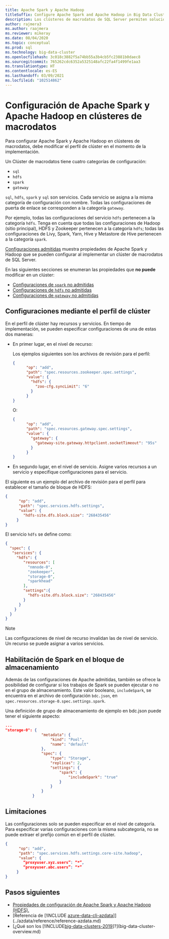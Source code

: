 ```yaml
---
title: Apache Spark y Apache Hadoop
titleSuffix: Configure Apache Spark and Apache Hadoop in Big Data Clusters
description: Los clústeres de macrodatos de SQL Server permiten soluciones de Spark y HDFS. Obtenga más información sobre cómo configurarlas.
author: rajmera3
ms.author: raajmera
ms.reviewer: mikeray
ms.date: 08/04/2020
ms.topic: conceptual
ms.prod: sql
ms.technology: big-data-cluster
ms.openlocfilehash: 3c018c3882f5a74bb55a3b4cb5fc23881b0daec8
ms.sourcegitcommit: 765262cdc6352a5325148afc22fa4f1499fe1aa3
ms.translationtype: HT
ms.contentlocale: es-ES
ms.lasthandoff: 03/09/2021
ms.locfileid: "102514862"
---
```

# <a name="configure-apache-spark-and-apache-hadoop-in-big-data-clusters"></a>Configuración de Apache Spark y Apache Hadoop en clústeres de macrodatos

Para configurar Apache Spark y Apache Hadoop en clústeres de macrodatos, debe modificar el perfil de clúster en el momento de la implementación.

Un Clúster de macrodatos tiene cuatro categorías de configuración: 

- `sql` 
- `hdfs` 
- `spark` 
- `gateway` 

`sql`, `hdfs`, `spark` y `sql` son servicios. Cada servicio se asigna a la misma categoría de configuración con nombre. Todas las configuraciones de puerta de enlace se corresponden a la categoría `gateway`. 

Por ejemplo, todas las configuraciones del servicio `hdfs` pertenecen a la categoría `hdfs`. Tenga en cuenta que todas las configuraciones de Hadoop (sitio principal), HDFS y Zookeeper pertenecen a la categoría `hdfs`; todas las configuraciones de Livy, Spark, Yarn, Hive y Metastore de Hive pertenecen a la categoría `spark`. 

[Configuraciones admitidas](reference-config-spark-hadoop.md) muestra propiedades de Apache Spark y Hadoop que se pueden configurar al implementar un clúster de macrodatos de SQL Server.

En las siguientes secciones se enumeran las propiedades que **no puede** modificar en un clúster:

- [Configuraciones de `spark` no admitidas](reference-config-spark-hadoop.md#unsupported-spark-configurations)
- [Configuraciones de `hdfs` no admitidas](reference-config-spark-hadoop.md#unsupported-hdfs-configurations)
- [Configuraciones de `gateway` no admitidas](reference-config-spark-hadoop.md#unsupported-gateway-configurations)


## <a name="configurations-via-cluster-profile"></a>Configuraciones mediante el perfil de clúster

En el perfil de clúster hay recursos y servicios. En tiempo de implementación, se pueden especificar configuraciones de una de estas dos maneras: 

* En primer lugar, en el nivel de recurso: 

   Los ejemplos siguientes son los archivos de revisión para el perfil: 

   ```json
   { 
         "op": "add", 
         "path": "spec.resources.zookeeper.spec.settings", 
         "value": { 
           "hdfs": { 
             "zoo-cfg.syncLimit": "6" 
           } 
         } 
   }
   ```

   O: 

   ```json
   { 
         "op": "add", 
         "path": "spec.resources.gateway.spec.settings", 
         "value": { 
           "gateway": { 
             "gateway-site.gateway.httpclient.socketTimeout": "95s" 
           } 
         } 
   } 
   ```

* En segundo lugar, en el nivel de servicio. Asigne varios recursos a un servicio y especifique configuraciones para el servicio.

El siguiente es un ejemplo del archivo de revisión para el perfil para establecer el tamaño de bloque de HDFS: 

   ```json
   { 
         "op": "add", 
         "path": "spec.services.hdfs.settings", 
         "value": { 
           "hdfs-site.dfs.block.size": "268435456" 
        } 
   } 
   ```

El servicio `hdfs` se define como:

```json
{ 
  "spec": { 
   "services": { 
     "hdfs": { 
        "resources": [ 
          "nmnode-0", 
          "zookeeper", 
          "storage-0", 
          "sparkhead" 
        ], 
        "settings":{ 
          "hdfs-site.dfs.block.size": "268435456" 
        } 
      } 
    } 
  } 
} 
```
 
> [!NOTE]
> Las configuraciones de nivel de recurso invalidan las de nivel de servicio. Un recurso se puede asignar a varios servicios.

## <a name="enable-spark-in-the-storage-pool"></a>Habilitación de Spark en el bloque de almacenamiento
Además de las configuraciones de Apache admitidas, también se ofrece la posibilidad de configurar si los trabajos de Spark se pueden ejecutar o no en el grupo de almacenamiento. Este valor booleano, `includeSpark`, se encuentra en el archivo de configuración `bdc.json`, en `spec.resources.storage-0.spec.settings.spark`.

Una definición de grupo de almacenamiento de ejemplo en bdc.json puede tener el siguiente aspecto:
```json
...
"storage-0": {
                "metadata": {
                    "kind": "Pool",
                    "name": "default"
                },
                "spec": {
                    "type": "Storage",
                    "replicas": 2,
                    "settings": {
                        "spark": {
                            "includeSpark": "true"
                        }
                    }
                }
            }
```


## <a name="limitations"></a>Limitaciones

Las configuraciones solo se pueden especificar en el nivel de categoría. Para especificar varias configuraciones con la misma subcategoría, no se puede extraer el prefijo común en el perfil de clúster. 

```json
{ 
      "op": "add", 
      "path": "spec.services.hdfs.settings.core-site.hadoop", 
      "value": { 
        “proxyuser.xyz.users”: “*”, 
        “proxyuser.abc.users”: “*” 
     } 
} 
```

## <a name="next-steps"></a>Pasos siguientes

- [Propiedades de configuración de Apache Spark y Apache Hadoop (HDFS).](reference-config-spark-hadoop.md)
- [Referencia de [!INCLUDE [azure-data-cli-azdata](../includes/azure-data-cli-azdata.md)]](../azdata/reference/reference-azdata.md)
- [¿Qué son los [!INCLUDE[big-data-clusters-2019](../includes/ssbigdataclusters-ver15.md)]?](big-data-cluster-overview.md)
